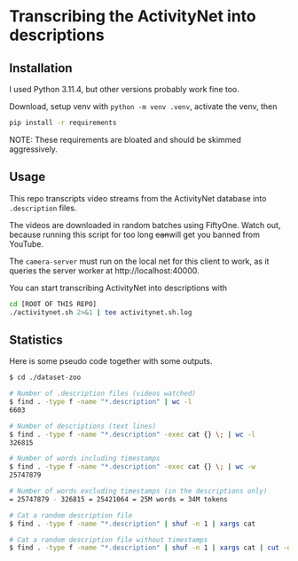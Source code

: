 # Transcribing the ActivityNet into descriptions

## Installation
I used Python 3.11.4, but other versions probably work fine too.

Download, setup venv with `python -m venv .venv`, activate the venv, then
```bash
pip install -r requirements
```
NOTE: These requirements are bloated and should be skimmed aggressively.

## Usage
This repo transcripts video streams from the ActivityNet database into `.description` files.

The videos are downloaded in random batches using FiftyOne. Watch out, because running this script for too long ~~can~~will get you banned from YouTube.

The `camera-server` must run on the local net for this client to work, as it queries the server worker at http://localhost:40000.

You can start transcribing ActivityNet into descriptions with
```bash
cd [ROOT OF THIS REPO]
./activitynet.sh 2>&1 | tee activitynet.sh.log
```

## Statistics
Here is some pseudo code together with some outputs.
```bash
$ cd ./dataset-zoo

# Number of .description files (videos watched)
$ find . -type f -name "*.description" | wc -l
6603

# Number of descriptions (text lines)
$ find . -type f -name "*.description" -exec cat {} \; | wc -l
326815

# Number of words including timestamps
$ find . -type f -name "*.description" -exec cat {} \; | wc -w
25747879

# Number of words excluding timestamps (in the descriptions only)
= 25747879 - 326815 = 25421064 = 25M words = 34M tokens

# Cat a random description file
$ find . -type f -name "*.description" | shuf -n 1 | xargs cat

# Cat a random description file without timestamps
$ find . -type f -name "*.description" | shuf -n 1 | xargs cat | cut -d" " -f2-
```

